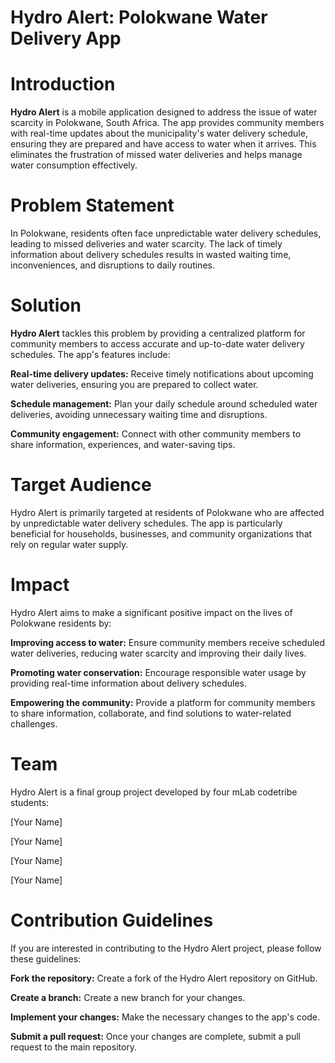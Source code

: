# Hydro Alert: Polokwane Water Delivery App

# Introduction

**Hydro Alert** is a mobile application designed to address the issue of water scarcity in Polokwane, South Africa. The app provides community members with real-time updates about the municipality's water delivery schedule, ensuring they are prepared and have access to water when it arrives. This eliminates the frustration of missed water deliveries and helps manage water consumption effectively.

# Problem Statement

In Polokwane, residents often face unpredictable water delivery schedules, leading to missed deliveries and water scarcity. The lack of timely information about delivery schedules results in wasted waiting time, inconveniences, and disruptions to daily routines.

# Solution

**Hydro Alert** tackles this problem by providing a centralized platform for community members to access accurate and up-to-date water delivery schedules. The app's features include:

**Real-time delivery updates:** Receive timely notifications about upcoming water deliveries, ensuring you are prepared to collect water.

**Schedule management:** Plan your daily schedule around scheduled water deliveries, avoiding unnecessary waiting time and disruptions.

**Community engagement:** Connect with other community members to share information, experiences, and water-saving tips.

# Target Audience

Hydro Alert is primarily targeted at residents of Polokwane who are affected by unpredictable water delivery schedules. The app is particularly beneficial for households, businesses, and community organizations that rely on regular water supply.

# Impact

Hydro Alert aims to make a significant positive impact on the lives of Polokwane residents by:

**Improving access to water:** Ensure community members receive scheduled water deliveries, reducing water scarcity and improving their daily lives.

**Promoting water conservation:** Encourage responsible water usage by providing real-time information about delivery schedules.

**Empowering the community:** Provide a platform for community members to share information, collaborate, and find solutions to water-related challenges.

# Team

Hydro Alert is a final group project developed by four mLab codetribe students:

[Your Name]

[Your Name]

[Your Name]

[Your Name]

# Contribution Guidelines

If you are interested in contributing to the Hydro Alert project, please follow these guidelines:

**Fork the repository:** Create a fork of the Hydro Alert repository on GitHub.

**Create a branch:** Create a new branch for your changes.

**Implement your changes:** Make the necessary changes to the app's code.

**Submit a pull request:** Once your changes are complete, submit a pull request to the main repository.

